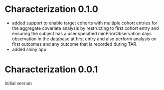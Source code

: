 Characterization 0.1.0
======================

- added support to enable target cohorts with multiple cohort entries for the aggregate covariate analysis by restructing to first cohort entry and ensuring the subject has a user specified minPriorObservation days observation in the database at first entry and also perform analysis on first outcomes and any outcome that is recorded during TAR.
- added shiny app


Characterization 0.0.1
======================

Initial version
